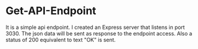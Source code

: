 # Get-API-Endpoint
It is a simple api endpoint.
I created an Express server that listens in port 3030.
The json data will be sent as response to the endpoint access.
Also a status of 200 equivalent to text "OK" is sent.
